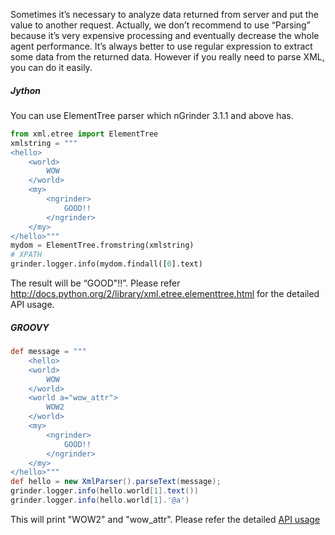 Sometimes it’s necessary to analyze data returned from server and  put the value to another request. Actually, we don’t recommend to use “Parsing” because it’s very expensive processing and eventually decrease the whole agent performance. It’s always better to use regular expression to extract some data from the returned data. However if you really need to parse XML, you can do it easily.

##### Jython
You can use ElementTree parser which nGrinder 3.1.1 and above has.
```python
from xml.etree import ElementTree
xmlstring = """
<hello>
    <world>
        WOW
    </world>
    <my>
        <ngrinder>
            GOOD!!
        </ngrinder>
    </my>
</hello>"""
mydom = ElementTree.fromstring(xmlstring)
# XPATH
grinder.logger.info(mydom.findall([0].text)
```

The result will be “GOOD"!!”. Please refer http://docs.python.org/2/library/xml.etree.elementtree.html for the detailed API usage.

##### GROOVY
```groovy
def message = """
    <hello>
    <world>
        WOW
    </world>
    <world a="wow_attr">
        WOW2
    </world>
    <my>
        <ngrinder>
            GOOD!!
        </ngrinder>
    </my>
</hello>"""
def hello = new XmlParser().parseText(message);
grinder.logger.info(hello.world[1].text())
grinder.logger.info(hello.world[1].'@a')
```

This will print "WOW2" and "wow_attr". Please refer the detailed [API usage](http://groovy.codehaus.org/Reading+XML+using+Groovy's+XmlParser)
